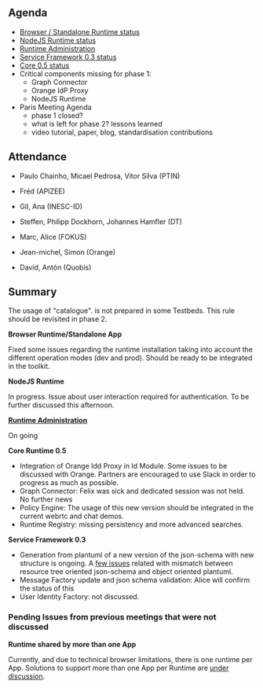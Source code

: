 Agenda
------

-	[Browser / Standalone Runtime status](https://github.com/reTHINK-project/dev-runtime-browser/issues)
-	[NodeJS Runtime status](https://github.com/reTHINK-project/dev-runtime-nodejs/issues)
-	[Runtime Administration](https://github.com/reTHINK-project/core-framework/issues/160)
-	[Service Framework 0.3 status](https://github.com/reTHINK-project/dev-service-framework/milestones/service-framework%200.2)
-	[Core 0.5 status](https://github.com/reTHINK-project/dev-runtime-core/milestones/Core%200.5%20)
- Critical components missing for phase 1:
  - Graph Connector
  - Orange IdP Proxy
  - NodeJS Runtime
- Paris Meeting Agenda
  - phase 1 closed?
  - what is left for phase 2? lessons learned
  - video tutorial, paper, blog, standardisation contributions

Attendance
----------

-	Paulo Chainho, Micael Pedrosa, Vitor Silva (PTIN)

- Fréd (APIZEE)

-	Gil, Ana (INESC-ID)

-	Steffen, Philipp Dockhorn, Johannes Hamfler (DT)

- Marc, Alice (FOKUS)

- Jean-michel, Simon (Orange)

- David, Antón (Quobis)

Summary
-------

The usage of "catalogue".<domain> is not prepared in some Testbeds. This rule should be revisited in phase 2.

**Browser Runtime/Standalone App**

Fixed some issues regarding the runtime installation taking into account the different operation modes (dev and prod). Should be ready to be integrated in the toolkit.

**NodeJS Runtime**

In progress. Issue about user interaction required for authentication. To be further discussed this afternoon.

**[Runtime Administration](https://github.com/reTHINK-project/core-framework/issues/160)**

On going

**Core Runtime 0.5**

-	Integration of Orange Idd Proxy in Id Module. Some issues to be discussed with Orange. Partners are encouraged to use Slack in order to progress as much as possible.
-	Graph Connector: Felix was sick and dedicated session was not held. No further news
- Policy Engine: The usage of this new version should be integrated in the current webrtc and chat demos.
- Runtime Registry: missing persistency and more advanced searches.

**Service Framework 0.3**

-	Generation from plantuml of a new version of the json-schema with new structure is ongoing. A [few issues](https://github.com/reTHINK-project/dev-service-framework/issues/22#issuecomment-199224873) related with mismatch between resource tree oriented json-schema and object oriented plantuml.
- Message Factory update and	json schema validation: Alice will confirm the status of this
-	User Identity Factory: not discussed.




### Pending Issues from previous meetings that were not discussed

**Runtime shared by more than one App**

Currently, and due to technical browser limitations, there is one runtime per App. Solutions to support more than one App per Runtime are [under discussion](https://github.com/reTHINK-project/core-framework/issues/137).
